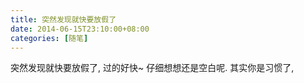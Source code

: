 ```yaml
---
title: 突然发现就快要放假了
date: 2014-06-15T23:10:00+08:00
categories: [随笔]
---
```


突然发现就快要放假了,
过的好快~
仔细想想还是空白呢.
其实你是习惯了,
